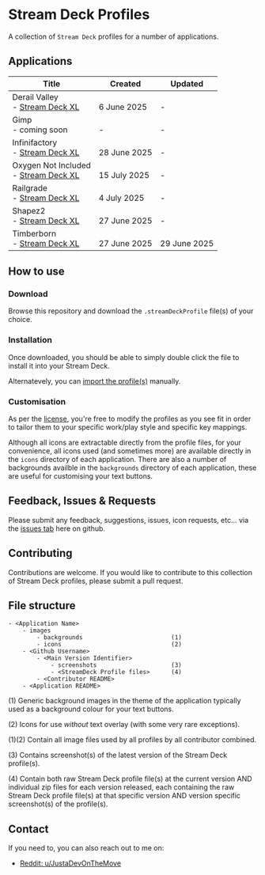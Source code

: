 # Stream Deck Profiles

A collection of `Stream Deck` profiles for a number of applications.

## Applications

<table width="100%">
    <thead>
        <tr>
            <th>Title</th>
            <th>Created</th>
            <th>Updated</th>
        </tr>
    </thead>
    <tbody>
        <tr>
            <td>Derail Valley<br />- <a href="DerailValley/StreamDeckXL/README.md">Stream Deck XL</a></td>
            <td><br />6 June 2025</td>
            <td><br />-</td>
        </tr>
        <tr>
            <td>Gimp<br />- coming soon</td>
            <td><br />-</td>
            <td><br />-</td>
        </tr>
        <tr>
            <td>Infinifactory<br />- <a href="Infinifactory/StreamDeckXL/README.md">Stream Deck XL</a></td>
            <td><br />28 June 2025</td>
            <td><br />-</td>
        </tr>
        <tr>
            <td>Oxygen Not Included<br />- <a href="OxygenNotIncluded/StreamDeckXL/README.md">Stream Deck XL</a></td>
            <td><br />15 July 2025</td>
            <td><br />-</td>
        </tr>
        <tr>
            <td>Railgrade<br />- <a href="Railgrade/StreamDeckXL/README.md">Stream Deck XL</a></td>
            <td><br />4 July 2025</td>
            <td><br />-</td>
        </tr>
        <tr>
            <td>Shapez2<br />- <a href="Shapez2/StreamDeckXL/README.md">Stream Deck XL</a></td>
            <td><br />27 June 2025</td>
            <td><br />-</td>
        </tr>
        <tr>
            <td>Timberborn<br />- <a href="Timberborn/StreamDeckXL/README.md">Stream Deck XL</a></td>
            <td><br />27 June 2025</td>
            <td><br />29 June 2025</td>
        </tr>
    </tbody>
</table>

## How to use

### Download

Browse this repository and download the `.streamDeckProfile` file(s) of your choice.

### Installation

Once downloaded, you should be able to simply double click the file to install it into your Stream Deck.

Alternatevely, you can <a href="https://help.elgato.com/hc/en-us/articles/360048424432-Elgato-Stream-Deck-How-to-Back-Up-and-Restore-Profiles" target="_blank">import the profile(s)</a> manually.

### Customisation

As per the [license](LICENSE.md), you're free to modify the profiles as you see fit in order to tailor them to your specific work/play style and specific key mappings.

Although all icons are extractable directly from the profile files, for your convenience, all icons used (and sometimes more) are available directly in the `icons` directory of each application. There are also a number of backgrounds availble in the `backgrounds` directory of each application, these are useful for customising your text buttons.

## Feedback, Issues & Requests

Please submit any feedback, suggestions, issues, icon requests, etc... via the <a href="https://github.com/JustaDevOnTheMove/StreamDeckProfiles/issues" target="_blank">issues tab</a> here on github.

## Contributing

Contributions are welcome. If you would like to contribute to this collection of Stream Deck profiles, please submit a pull request.

## File structure

```
- <Application Name>
    - images
        - backgrounds                         (1)
        - icons                               (2)
    - <Github Username>
        - <Main Version Identifier>
            - screenshots                     (3)
            - <StreamDeck Profile files>      (4)
        - <Contributor README>
    - <Application README>
```

(1) Generic background images in the theme of the application typically used as a background colour for your text buttons.

(2) Icons for use <em>without</em> text overlay (with some very rare exceptions).

(1)(2) Contain all image files used by all profiles by all contributor combined.

(3) Contains screenshot(s) of the latest version of the Stream Deck profile(s).

(4) Contain both raw Stream Deck profile file(s) at the current version AND individual zip files for each version released, each containing the raw Stream Deck profile file(s) at that specific version AND version specific screenshot(s) of the profile(s).

## Contact

If you need to, you can also reach out to me on:

- [Reddit: u/JustaDevOnTheMove](https://www.reddit.com/user/JustaDevOnTheMove/)
